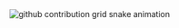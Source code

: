 <picture>
  <source media="(prefers-color-scheme: dark)" srcset="https://raw.githubusercontent.com/xiexin12138/xiexin12138/output/github-contribution-grid-snake-dark.svg" />
  <source media="(prefers-color-scheme: light)" srcset="https://raw.githubusercontent.com/xiexin12138/xiexin12138/output/github-contribution-grid-snake.svg" />
  <img alt="github contribution grid snake animation" src="https://raw.githubusercontent.com/xiexin12138/xiexin12138/output/github-snake.svg" />
</picture>
<!-- ## Hi there 👋 -->

<!--
**xiexin12138/xiexin12138** is a ✨ _special_ ✨ repository because its `README.md` (this file) appears on your GitHub profile.

Here are some ideas to get you started:

- 🔭 I’m currently working on ...
- 🌱 I’m currently learning ...
- 👯 I’m looking to collaborate on ...
- 🤔 I’m looking for help with ...
- 💬 Ask me about ...
- 📫 How to reach me: ...
- 😄 Pronouns: ...
- ⚡ Fun fact: ...
-->
